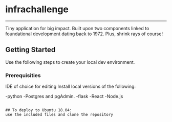 # infrachallenge

---

Tiny application for big impact.  Built upon two components linked to foundational development dating back to 1972.  Plus, shrink rays of course!

## Getting Started

Use the following steps to create your local dev environment. 

### Prerequisities

IDE of choice for editing
Install local versions of the following:

-python
-Postgres and pgAdmin.
-flask
-React
-Node.js

```

## To deploy to Ubuntu 18.04:
use the included files and clone the repository




